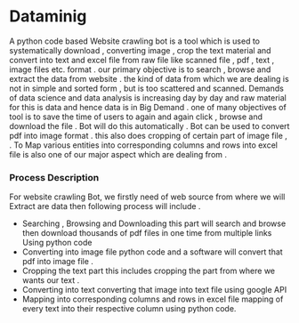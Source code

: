 # Dataminig

A python code based Website crawling  bot is a tool which is used to systematically download , converting image  , crop the text material and convert into text and excel file from raw file like scanned file , pdf , text , image files etc. format . our primary objective is to search , browse and extract the data from website . the kind of data from  which we are dealing is not in  simple and sorted form ,  but is too scattered and scanned. Demands of data science and  data analysis is increasing day by day and raw material for this is data and hence data is in Big Demand . one of many objectives of tool is to save the time of users to again and again click , browse and download the file . Bot will  do  this automatically . Bot can be used to convert pdf into image format . this also does cropping of certain part of image file , . To Map various entities into corresponding columns and rows into excel file is also one of our major aspect which are dealing from . 

### Process Description
For website crawling Bot, we firstly need of web source from where we will Extract are data then following process will include .
- Searching , Browsing and Downloading
this part will search and browse then download thousands of pdf files in
one time from multiple links Using python code
- Converting into image file
python code and a software will convert that pdf into image file .
- Cropping the text part
this includes cropping the part from where we wants our text .
- Converting into text
converting that image into text file using google API
- Mapping into corresponding columns and rows in excel file
mapping of every text into their respective column using python code.
